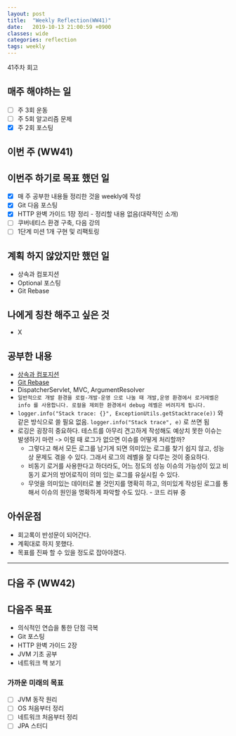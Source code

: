 ```yaml
---
layout: post
title:  "Weekly Reflection(WW41)"
date:   2019-10-13 21:00:59 +0900
classes: wide
categories: reflection
tags: weekly
---
```


41주차 회고

## 매주 해야하는 일

- [ ] 주 3회 운동
- [ ] 주 5회 알고리즘 문제
- [x] 주 2회 포스팅

## 이번 주 (WW41)

## 이번주 하기로 목표 했던 일

- [x] 매 주 공부한 내용들 정리한 것을 weekly에 작성
- [x] Git 다음 포스팅
- [x] HTTP 완벽 가이드 1장 정리 - 정리할 내용 없음(대략적인 소개)
- [ ] 쿠버네티스 환경 구축, 다음 강의
- [ ] 1단계 미션 1개 구현 및 리팩토링

## 계획 하지 않았지만 했던 일

- 상속과 컴포지션
- Optional 포스팅
- Git Rebase

## 나에게 칭찬 해주고 싶은 것

- X

## 공부한 내용

- [상속과 컴포지션](https://smjeon.dev/etc/composite-extends/)
- [Git Rebase](https://smjeon.dev/git/git-rebase/)
- DispatcherServlet, MVC, ArgumentResolver
- `일반적으로 개발 환경을 로컬-개발-운영 으로 나눌 때 개발,운영 환경에서 로거레벨은 info 를 사용합니다. 로컬을 제외한 환경에서 debug 레벨은 버려지게 됩니다.`
- `logger.info("Stack trace: {}", ExceptionUtils.getStacktrace(e))` 와 같은 방식으로 쓸 필요 없음. `logger.info("Stack trace", e)` 로 쓰면 됨
- 로깅은 굉장히 중요하다. 테스트를 아무리 견고하게 작성해도 예상치 못한 이슈는 발생하기 마련 -> 이럴 때 로그가 없으면 이슈를 어떻게 처리할까?
  - 그렇다고 해서 모든 로그를 남기게 되면 의미있는 로그를 찾기 쉽지 않고, 성능상 문제도 겪을 수 있다. 그래서 로그의 레벨을 잘 다루는 것이 중요하다.
  - 비동기 로거를 사용한다고 하더라도, 어느 정도의 성능 이슈의 가능성이 있고 비동기 로거의 방어로직이 의미 있는 로그를 유실시킬 수 있다.
  - 무엇을 의미있는 데이터로 볼 것인지를 명확히 하고, 의미있게 작성된 로그를 통해서 이슈의 원인을 명확하게 파악할 수도 있다. - 코드 리뷰 중

## 아쉬운점

- 회고록이 반성문이 되어간다.
- 계획대로 하지 못했다.
- 목표를 진짜 할 수 있을 정도로 잡아야겠다.

---

## 다음 주 (WW42)

## 다음주 목표

- 의식적인 연습을 통한 단점 극복
- Git 포스팅
- HTTP 완벽 가이드 2장
- JVM 기초 공부
- 네트워크 책 보기

### 가까운 미래의 목표

- [ ] JVM 동작 원리
- [ ] OS 처음부터 정리
- [ ] 네트워크 처음부터 정리
- [ ] JPA 스터디
